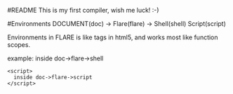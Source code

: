 #README
This is my first compiler, wish me luck! :-)

#Environments
DOCUMENT(doc) ->
  Flare(flare) ->
    Shell(shell)
    Script(script)

Environments in FLARE is like tags in html5,
and works most like function scopes.

example:
<doc>
  <flare>
    <shell>
      inside doc->flare->shell
    </shell>

    <script>
      inside doc->flare->script
    </script>
  </flare>
</doc>

